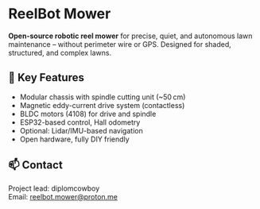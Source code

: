 # ReelBot Mower

**Open-source robotic reel mower** for precise, quiet, and autonomous lawn maintenance – without perimeter wire or GPS. Designed for shaded, structured, and complex lawns.

## 🔧 Key Features

- Modular chassis with spindle cutting unit (~50 cm)
- Magnetic eddy-current drive system (contactless)
- BLDC motors (4108) for drive and spindle
- ESP32-based control, Hall odometry
- Optional: Lidar/IMU-based navigation
- Open hardware, fully DIY friendly

## 📫 Contact

Project lead: diplomcowboy  
Email: reelbot.mower@proton.me
